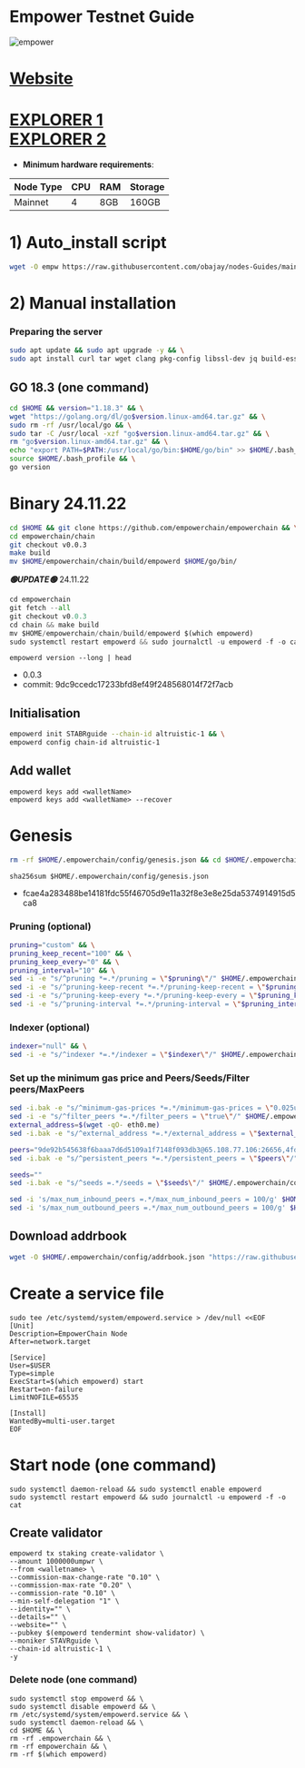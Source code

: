 # Empower Testnet Guide

![empower](https://user-images.githubusercontent.com/44331529/193969092-38e7ec7f-bca0-4bd9-a31d-5ba52b71ec81.png)

[Website](https://www.empowerchain.io/)
=
[EXPLORER 1](http://explorer.stavr.tech/empower/staking) \
[EXPLORER 2](https://testnet.ping.pub/empower)
=
- **Minimum hardware requirements**:

| Node Type |CPU | RAM  | Storage  | 
|-----------|----|------|----------|
| Mainnet   |   4| 8GB  | 160GB    |

# 1) Auto_install script
```bash
wget -O empw https://raw.githubusercontent.com/obajay/nodes-Guides/main/Empower/empw && chmod +x empw && ./empw
```
# 2) Manual installation

### Preparing the server
```bash
sudo apt update && sudo apt upgrade -y && \
sudo apt install curl tar wget clang pkg-config libssl-dev jq build-essential bsdmainutils git make ncdu gcc git jq chrony liblz4-tool -y
```

## GO 18.3 (one command)
```bash
cd $HOME && version="1.18.3" && \
wget "https://golang.org/dl/go$version.linux-amd64.tar.gz" && \
sudo rm -rf /usr/local/go && \
sudo tar -C /usr/local -xzf "go$version.linux-amd64.tar.gz" && \
rm "go$version.linux-amd64.tar.gz" && \
echo "export PATH=$PATH:/usr/local/go/bin:$HOME/go/bin" >> $HOME/.bash_profile && \
source $HOME/.bash_profile && \
go version
```

# Binary   24.11.22
```bash
cd $HOME && git clone https://github.com/empowerchain/empowerchain && \
cd empowerchain/chain
git checkout v0.0.3
make build
mv $HOME/empowerchain/chain/build/empowerd $HOME/go/bin/
```
*******🟢UPDATE🟢******* 24.11.22

```python
cd empowerchain
git fetch --all
git checkout v0.0.3
cd chain && make build
mv $HOME/empowerchain/chain/build/empowerd $(which empowerd)
sudo systemctl restart empowerd && sudo journalctl -u empowerd -f -o cat
```

`empowerd version --long | head`
+ 0.0.3
+ commit: 9dc9ccedc17233bfd8ef49f248568014f72f7acb


## Initialisation
```bash
empowerd init STABRguide --chain-id altruistic-1 && \
empowerd config chain-id altruistic-1

```
## Add wallet
```console
empowerd keys add <walletName>
empowerd keys add <walletName> --recover
```
# Genesis
```bash
rm -rf $HOME/.empowerchain/config/genesis.json && cd $HOME/.empowerchain/config && wget https://raw.githubusercontent.com/empowerchain/empowerchain/main/testnets/altruistic-1/genesis.json
```

`sha256sum $HOME/.empowerchain/config/genesis.json`
- fcae4a283488be14181fdc55f46705d9e11a32f8e3e8e25da5374914915d5ca8

### Pruning (optional)
```bash
pruning="custom" && \
pruning_keep_recent="100" && \
pruning_keep_every="0" && \
pruning_interval="10" && \
sed -i -e "s/^pruning *=.*/pruning = \"$pruning\"/" $HOME/.empowerchain/config/app.toml && \
sed -i -e "s/^pruning-keep-recent *=.*/pruning-keep-recent = \"$pruning_keep_recent\"/" $HOME/.empowerchain/config/app.toml && \
sed -i -e "s/^pruning-keep-every *=.*/pruning-keep-every = \"$pruning_keep_every\"/" $HOME/.empowerchain/config/app.toml && \
sed -i -e "s/^pruning-interval *=.*/pruning-interval = \"$pruning_interval\"/" $HOME/.empowerchain/config/app.toml
```

### Indexer (optional)
```bash
indexer="null" && \
sed -i -e "s/^indexer *=.*/indexer = \"$indexer\"/" $HOME/.empowerchain/config/config.toml
```
### Set up the minimum gas price and Peers/Seeds/Filter peers/MaxPeers
```bash
sed -i.bak -e "s/^minimum-gas-prices *=.*/minimum-gas-prices = \"0.025umpwr\"/" $HOME/.empowerchain/config/app.toml
sed -i -e "s/^filter_peers *=.*/filter_peers = \"true\"/" $HOME/.empowerchain/config/config.toml
external_address=$(wget -qO- eth0.me) 
sed -i.bak -e "s/^external_address *=.*/external_address = \"$external_address:26656\"/" $HOME/.empowerchain/config/config.toml

peers="9de92b545638f6baaa7d6d5109a1f7148f093db3@65.108.77.106:26656,4fd5e497563b2e09cfe6f857fb35bdae76c12582@65.108.206.56:26656,fe32c17373fbaa36d9fd86bc1146bfa125bb4f58@5.9.147.185:26656,220fb60b083bc4d443ce2a7a5363f4813dd4aef4@116.202.236.115:26656,225ad85c594d03942a026b90f4dab43f90230ea0@88.99.3.158:26656,2a2932e780a681ddf980594f7eacf5a33081edaf@192.168.147.43:26656,333de3fc2eba7eead24e0c5f53d665662b2ba001@10.132.0.11:26656,4a38efbae54fd1357329bd583186a68ccd6d85f9@94.130.212.252:26656,52450b21f346a4cf76334374c9d8012b2867b842@167.172.246.201:26656,56d05d4ae0e1440ad7c68e52cc841c424d59badd@192.168.1.46:26656,6a675d4f66bfe049321c3861bcfd19bd09fefbde@195.3.223.204:26656,1069820cdd9f5332503166b60dc686703b2dccc5@138.201.141.76:26656,277ff448eec6ec7fa665f68bdb1c9cb1a52ff597@159.69.110.238:26656,3335c9458105cf65546db0fb51b66f751eeb4906@5.189.129.30:26656,bfb56f4cb8361c49a2ac107251f92c0ea5a1c251@192.168.1.177:26656,edc9aa0bbf1fcd7433fcc3650e3f50ab0becc0b5@65.21.170.3:26656,d582bcd8a8f0a20c551098571727726bc75bae74@213.239.217.52:26656,eb182533a12d75fbae1ec32ef1f8fc6b6dd06601@65.109.28.219:26656,b22f0708c6f393bf79acc0a6ca23643fe7d58391@65.21.91.50:26656,e8f6d75ab37bf4f08c018f306416df1e138fd21c@95.217.135.41:26656,ed83872f2781b2bdb282fc2fd790527bcb6ffe9f@192.168.3.17:26656"
sed -i.bak -e "s/^persistent_peers *=.*/persistent_peers = \"$peers\"/" $HOME/.empowerchain/config/config.toml

seeds=""
sed -i.bak -e "s/^seeds =.*/seeds = \"$seeds\"/" $HOME/.empowerchain/config/config.toml

sed -i 's/max_num_inbound_peers =.*/max_num_inbound_peers = 100/g' $HOME/.empowerchain/config/config.toml
sed -i 's/max_num_outbound_peers =.*/max_num_outbound_peers = 100/g' $HOME/.empowerchain/config/config.toml
```

## Download addrbook
```bash
wget -O $HOME/.empowerchain/config/addrbook.json "https://raw.githubusercontent.com/obajay/nodes-Guides/main/Empower/addrbook.json"
```

# Create a service file
```console
sudo tee /etc/systemd/system/empowerd.service > /dev/null <<EOF
[Unit]
Description=EmpowerChain Node
After=network.target

[Service]
User=$USER
Type=simple
ExecStart=$(which empowerd) start
Restart=on-failure
LimitNOFILE=65535

[Install]
WantedBy=multi-user.target
EOF
```

# Start node (one command)
```console
sudo systemctl daemon-reload && sudo systemctl enable empowerd
sudo systemctl restart empowerd && sudo journalctl -u empowerd -f -o cat
```

## Create validator
```
empowerd tx staking create-validator \
--amount 1000000umpwr \
--from <walletname> \
--commission-max-change-rate "0.10" \
--commission-max-rate "0.20" \
--commission-rate "0.10" \
--min-self-delegation "1" \
--identity="" \
--details="" \
--website="" \
--pubkey $(empowerd tendermint show-validator) \
--moniker STAVRguide \
--chain-id altruistic-1 \
-y
```

### Delete node (one command)
```
sudo systemctl stop empowerd && \
sudo systemctl disable empowerd && \
rm /etc/systemd/system/empowerd.service && \
sudo systemctl daemon-reload && \
cd $HOME && \
rm -rf .empowerchain && \
rm -rf empowerchain && \
rm -rf $(which empowerd)
```
